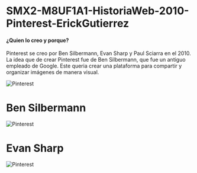 # SMX2-M8UF1A1-HistoriaWeb-2010-Pinterest-ErickGutierrez
#### ¿Quien lo creo y porque?
 Pinterest se creo por Ben Silbermann, Evan Sharp y Paul Sciarra en el 2010. La idea que de crear Pinterest fue de Ben Silbermann, que fue un antiguo empleado de Google. Este queria crear una plataforma para compartir y organizar imágenes de manera visual.

 ![Pinterest](https://graffica.info/wp-content/uploads/2017/08/badgeRGB-512x452.png)

# Ben Silbermann
![Pinterest](https://cdn.businessinsider.es/sites/navi.axelspringer.es/public/media/image/2018/11/pinterest-cofounder-and-ceo-ben-silbermann.jpg?tf=3840x)

# Evan Sharp
![Pinterest](https://i.pinimg.com/280x280_RS/7b/e9/47/7be9479d9894330d767dd7a213d4fbb7.jpg)